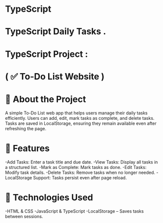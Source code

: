 # TypeScript

# TypeScript Daily Tasks .

# TypeScript Project :

# ( ✅ To-Do List Website ) 

# 📌 About the Project

A simple To-Do List web app that helps users manage their daily tasks efficiently. Users can add, edit, mark tasks as complete, and delete tasks. Tasks are saved in LocalStorage, ensuring they remain available even after refreshing the page.

# 🚀 Features
-Add Tasks: Enter a task title and due date.
-View Tasks: Display all tasks in a structured list.
-Mark as Complete: Mark tasks as done.
-Edit Tasks: Modify task details.
-Delete Tasks: Remove tasks when no longer needed.
-LocalStorage Support: Tasks persist even after page reload.

# 🔧 Technologies Used
-HTML & CSS 
-JavaScript & TypeScript 
-LocalStorage – Saves tasks between sessions.